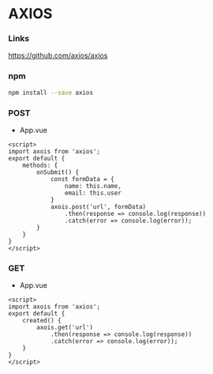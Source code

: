 # AXIOS #
### Links ###
https://github.com/axios/axios
### npm ###
```bash
npm install --save axios
```

### POST ###
* App.vue
```vue
<script>
import axois from 'axios';
export default {
    methods: {
        onSubmit() {
            const formData = {
                name: this.name, 
                email: this.user
            }
            axois.post('url', formData)
                .then(response => console.log(response))
                .catch(error => console.log(error)); 
        }   
    }
}
</script>
```

### GET ###
* App.vue
```vue
<script>
import axois from 'axios';
export default {
    created() {
        axois.get('url')
            .then(response => console.log(response))
            .catch(error => console.log(error)); 
    }   
}
</script>
```

